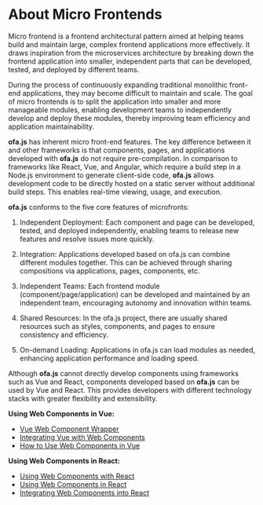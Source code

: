# About Micro Frontends

Micro frontend is a frontend architectural pattern aimed at helping teams build and maintain large, complex frontend applications more effectively. It draws inspiration from the microservices architecture by breaking down the frontend application into smaller, independent parts that can be developed, tested, and deployed by different teams.

During the process of continuously expanding traditional monolithic front-end applications, they may become difficult to maintain and scale. The goal of micro frontends is to split the application into smaller and more manageable modules, enabling development teams to independently develop and deploy these modules, thereby improving team efficiency and application maintainability.

**ofa.js** has inherent micro front-end features. The key difference between it and other frameworks is that components, pages, and applications developed with **ofa.js** do not require pre-compilation. In comparison to frameworks like React, Vue, and Angular, which require a build step in a Node.js environment to generate client-side code, **ofa.js** allows development code to be directly hosted on a static server without additional build steps. This enables real-time viewing, usage, and execution.

**ofa.js** conforms to the five core features of microfronts:

1. Independent Deployment: Each component and page can be developed, tested, and deployed independently, enabling teams to release new features and resolve issues more quickly.

2. Integration: Applications developed based on ofa.js can combine different modules together. This can be achieved through sharing compositions via applications, pages, components, etc.

3. Independent Teams: Each frontend module (component/page/application) can be developed and maintained by an independent team, encouraging autonomy and innovation within teams.

4. Shared Resources: In the ofa.js project, there are usually shared resources such as styles, components, and pages to ensure consistency and efficiency.

5. On-demand Loading: Applications in ofa.js can load modules as needed, enhancing application performance and loading speed.

Although **ofa.js** cannot directly develop components using frameworks such as Vue and React, components developed based on **ofa.js** can be used by Vue and React. This provides developers with different technology stacks with greater flexibility and extensibility.

**Using Web Components in Vue:**
- [Vue Web Component Wrapper](https://github.com/vuejs/vue-web-component-wrapper)
- [Integrating Vue with Web Components](https://vuejs.org/v2/cookbook/packaging-sfc-for-npm.html#Using-with-vue-custom-element)
- [How to Use Web Components in Vue](https://www.robinwieruch.de/vue-web-components)

**Using Web Components in React:**
- [Using Web Components with React](https://reactjs.org/docs/web-components.html)
- [Using Web Components in React](https://alligator.io/react/using-web-components-in-react/)
- [Integrating Web Components into React](https://blog.bitsrc.io/integrating-web-components-in-react-17a52a6a28e4)

